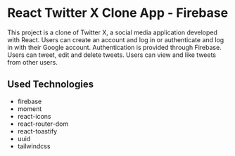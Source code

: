 <h1>React Twitter X Clone App - Firebase</h1>

<p>This project is a clone of Twitter X, a social media application developed with React. Users can create an account and log in or authenticate and log in with their Google account. Authentication is provided through Firebase. Users can tweet, edit and delete tweets. 
Users can view and like tweets from other users.</p>

<h2>Used Technologies</h2>

<ul>

<li>firebase</li>
<li>moment</li>
<li>react-icons</li>
<li>react-router-dom</li>
<li>react-toastify</li>
<li>uuid</li>
<li>tailwindcss</li>

</ul>
